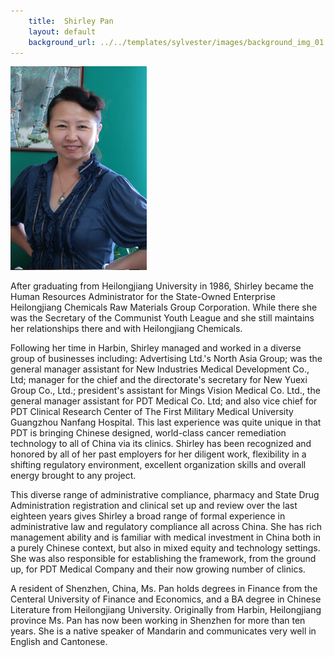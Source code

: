 ```yaml
---
    title:  Shirley Pan 
    layout: default
    background_url: ../../templates/sylvester/images/background_img_01.jpg
---
```

<div class="staff_img">
  <img border="0" height="326" src="../../templates/sylvester/images/Shirley Pan.jpg" width="218"/>
</div>

After graduating from Heilongjiang University in 1986, Shirley became the Human Resources Administrator for the State-Owned Enterprise Heilongjiang Chemicals Raw Materials Group Corporation. While there she was the Secretary of the Communist Youth League and she still maintains her relationships there and with Heilongjiang Chemicals.

Following her time in Harbin, Shirley managed and worked in a diverse group of businesses including: Advertising Ltd.'s North Asia Group; was the general manager assistant for New Industries Medical Development Co., Ltd; manager for the chief and the directorate's secretary for New Yuexi Group Co., Ltd.; president's assistant for Mings Vision Medical Co. Ltd., the general manager assistant for PDT Medical Co. Ltd; and also vice chief for PDT Clinical Research Center of The First Military Medical University Guangzhou Nanfang Hospital. This last experience was quite unique in that PDT is bringing Chinese designed, world-class cancer remediation technology to all of China via its clinics. Shirley has been recognized and honored by all of her past employers for her diligent work, flexibility in a shifting regulatory environment, excellent organization skills and overall energy brought to any project.

This diverse range of administrative compliance, pharmacy and State Drug Administration registration and clinical set up and review over the last eighteen years gives Shirley a broad range of formal experience in administrative law and regulatory compliance all across China. She has rich management ability and is familiar with medical investment in China both in a purely Chinese context, but also in mixed equity and technology settings. She was also responsible for establishing the framework, from the ground up, for PDT Medical Company and their now growing number of clinics.

A resident of Shenzhen, China, Ms. Pan holds degrees in Finance from the Centeral University of Finance and Economics, and a BA degree in Chinese Literature from Heilongjiang University. Originally from Harbin, Heilongjiang province Ms. Pan has now been working in Shenzhen for more than ten years. She is a native speaker of Mandarin and communicates very well in English and Cantonese.

